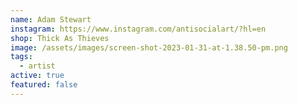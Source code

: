 ```yaml
---
name: Adam Stewart
instagram: https://www.instagram.com/antisocialart/?hl=en
shop: Thick As Thieves
image: /assets/images/screen-shot-2023-01-31-at-1.38.50-pm.png
tags:
  - artist
active: true
featured: false
---
```

